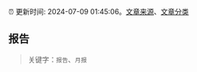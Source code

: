 :alarm_clock: 更新时间: 2024-07-09 01:45:06。[文章来源](/README.md)、[文章分类](/TAGS.md)

## 报告


> 关键字：`报告`、`月报`



